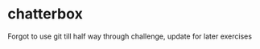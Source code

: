 chatterbox
==========

Forgot to use git till half way through challenge, update for later exercises
